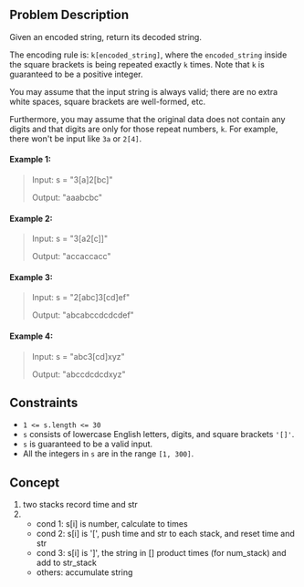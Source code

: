 ## Problem Description

Given an encoded string, return its decoded string.

The encoding rule is: `k[encoded_string]`, where the `encoded_string` inside the square brackets is being repeated exactly `k` times. Note that `k` is guaranteed to be a positive integer.

You may assume that the input string is always valid; there are no extra white spaces, square brackets are well-formed, etc.

Furthermore, you may assume that the original data does not contain any digits and that digits are only for those repeat numbers, `k`. For example, there won't be input like `3a` or `2[4]`.

#### Example 1:
> Input: s = "3[a]2[bc]"
>
> Output: "aaabcbc"

#### Example 2:
> Input: s = "3[a2[c]]"
>
> Output: "accaccacc"

#### Example 3:
> Input: s = "2[abc]3[cd]ef"
>
> Output: "abcabccdcdcdef"

#### Example 4:
> Input: s = "abc3[cd]xyz"
>
> Output: "abccdcdcdxyz"

## Constraints

- `1 <= s.length <= 30`
- `s` consists of lowercase English letters, digits, and square brackets `'[]'`.
- `s` is guaranteed to be a valid input.
- All the integers in `s` are in the range `[1, 300]`.

## Concept
1. two stacks record time and str
2. - cond 1: s[i] is number, calculate to times
   - cond 2: s[i] is '[', push time and str to each stack, and reset time and str
   - cond 3: s[i] is ']', the string in [] product times (for num_stack) and add to str_stack
   - others: accumulate string
